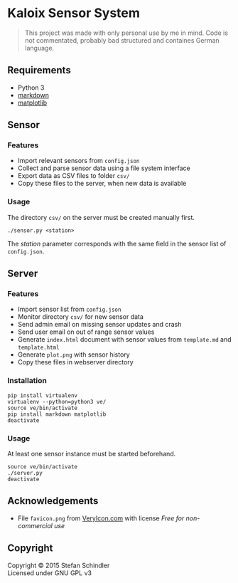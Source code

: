 # Kaloix Sensor System
> This project was made with only personal use by me in mind. Code is not commentated, probably bad structured and containes German language.

## Requirements
* Python 3
* [markdown](https://pythonhosted.org/Markdown/)
* [matplotlib](http://matplotlib.org/index.html)

## Sensor
### Features
* Import relevant sensors from `config.json`
* Collect and parse sensor data using a file system interface
* Export data as CSV files to folder `csv/`
* Copy these files to the server, when new data is available

### Usage
The directory `csv/` on the server must be created manually first.

    ./sensor.py <station>

The *station* parameter corresponds with the same field in the sensor list of `config.json`.

## Server
### Features
* Import sensor list from `config.json`
* Monitor directory `csv/` for new sensor data
* Send admin email on missing sensor updates and crash
* Send user email on out of range sensor values
* Generate `index.html` document with sensor values from `template.md` and `template.html`
* Generate `plot.png` with sensor history
* Copy these files in webserver directory

### Installation
    pip install virtualenv
    virtualenv --python=python3 ve/
    source ve/bin/activate
    pip install markdown matplotlib
    deactivate

### Usage
At least one sensor instance must be started beforehand.

    source ve/bin/activate
    ./server.py
    deactivate

## Acknowledgements
* File `favicon.png` from [VeryIcon.com](http://www.veryicon.com/icons/system/icons8-metro-style/measurement-units-temperature.html) with license *Free for non-commercial use*

## Copyright
Copyright © 2015 Stefan Schindler  
Licensed under GNU GPL v3
